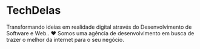 # TechDelas
Transformando ideias em realidade digital através do Desenvolvimento de Software e Web.. ♥
Somos uma agência de desenvolvimento em busca de trazer o melhor da internet para o seu negócio.

